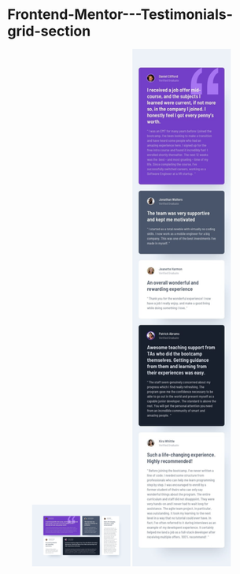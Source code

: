 # Frontend-Mentor---Testimonials-grid-section
<p align="center">
  <img src="./design/desktop-design.jpg" alt="image" width="200">
    <img src="./design/mobile-design.jpg" alt="image" width="200">

</p>

<p align="center">
</p>
